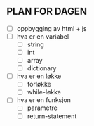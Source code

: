 ## PLAN FOR DAGEN

- [ ] oppbygging av html + js
- [ ] hva er en variabel
  - [ ] string
  - [ ] int
  - [ ] array
  - [ ] dictionary
- [ ] hva er en løkke
  - [ ] forløkke
  - [ ] while-løkke
- [ ] hva er en funksjon
  - [ ] parametre
  - [ ] return-statement
